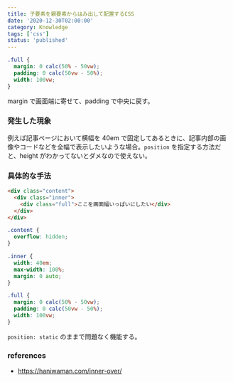 ```yaml
---
title: 子要素を親要素からはみ出して配置するCSS
date: '2020-12-30T02:00:00'
category: Knowledge
tags: ['css']
status: 'published'
---
```


```css
.full {
  margin: 0 calc(50% - 50vw);
  padding: 0 calc(50vw - 50%);
  width: 100vw;
}
```

margin で画面端に寄せて、padding で中央に戻す。

### 発生した現象

例えば記事ページにおいて横幅を 40em で固定してあるときに、記事内部の画像やコードなどを全幅で表示したいような場合。`position` を指定する方法だと、height がわかってないとダメなので使えない。

### 具体的な手法

```html
<div class="content">
  <div class="inner">
    <div class="full">ここを画面幅いっぱいにしたい</div>
  </div>
</div>
```

```css
.content {
  overflow: hidden;
}

.inner {
  width: 40em;
  max-width: 100%;
  margin: 0 auto;
}

.full {
  margin: 0 calc(50% - 50vw);
  padding: 0 calc(50vw - 50%);
  width: 100vw;
}
```

`position: static` のままで問題なく機能する。

### references

- https://haniwaman.com/inner-over/
